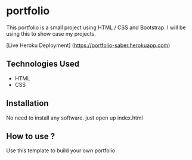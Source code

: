 # portfolio

This portfolio is a small project using HTML / CSS and Bootstrap. I will be using this to show case my projects.

[Live Heroku Deployment] (https://portfolio-saber.herokuapp.com)

## Technologies Used 

* HTML
* CSS

## Installation

No need to install any software. just open up index.html

## How to use ?

Use this template to build your own portfolio 

